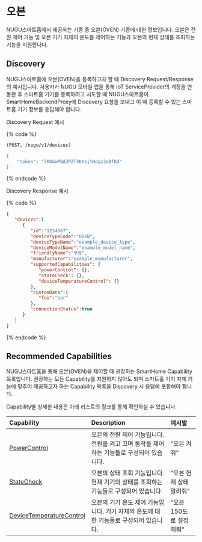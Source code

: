 # 오븐

NUGU스마트홈에서 제공하는 기종 중 오븐\(OVEN\) 기종에 대한 정보입니다. 오븐은 전원 제어 기능 및 오븐 기기 자체의 온도를 제어하는 기능과 오븐의 현재 상태를 조회하는 기능을 지원합니다.

## Discovery

NUGU스마트홈에 오븐\(OVEN\)을 등록하고자 할 때 Discovery Request/Response의 예시입니다. 사용자가 NUGU 모바일 앱을 통해 IoT ServiceProvider의 계정을 연동한 후 스마트홈 기기를 등록하려고 시도할 때 NUGU스마트홈이 SmartHomeBackendProxy에 Discovery 요청을 보내고 이 때 등록할 수 있는 스마트홈 기기 정보를 응답해야 합니다.

Discovery Request 예시

{% code %}
```scheme
(POST, /nugu/v1/devices)

{
    "token": "7KOdwPQdJPZf4KYsjtHdqz3e8fKd"
}
```
{% endcode %}

Discovery Response 예시

{% code %}
```json
{
   "devices":[
      {
         "id":"1234567",
         "deviceTypeCode":"OVEN",
         "deviceTypeName":"example_device_type",
         "deviceModelName":"example_model_name",
         "friendlyName":"부엌",
         "manufacturer":"example_manufacturer",
         "supportedCapabilities": {
            "powerControl": {},
            "stateCheck": {},
            "deviceTemperatureControl": {}
         },
         "customData":{
            "foo":"bar"
         },
         "connectionStatus":true
      }
   ]
}
```
{% endcode %}

## Recommended Capabilities

NUGU스마트홈을 통해 오븐\(OVEN\)을 제어할 때 권장하는 SmartHome Capability 목록입니다. 권장하는 모든 Capability를 지원하지 않아도 되며 스마트홈 기기 자체 기능에 맞추어 제공하고자 하는 Capability 목록을 Discovery 시 응답에 포함해야 합니다.

Capability별 상세한 내용은 아래 리스트의 링크를 통해 확인하실 수 있습니다.

| Capability | Description | 예시발 |
| :--- | :--- | :--- |
| [PowerControl](../smarthomecapability/powercontrol-interface.md) | 오븐의 전원 제어 기능입니다. 전원을 켜고 끄며 동작을 제어하는 기능들로 구성되어 있습니다. | "오븐 켜줘" |
| [StateCheck](../smarthomecapability/statecheck-interface.md) | 오븐의 상태 조회 기능입니다. 현재 기기의 상태를 조회하는 기능들로 구성되어 있습니다. | "오븐 현재 상태 알려줘" |
| [DeviceTemperatureControl](../smarthomecapability/devicetemperaturecontrol-interface.md) | 오븐의 기기 온도 제어 기능입니다. 기기 자체의 온도에 대한 기능들로 구성되어 있습니다. | "오븐 150도로 설정해줘" |

